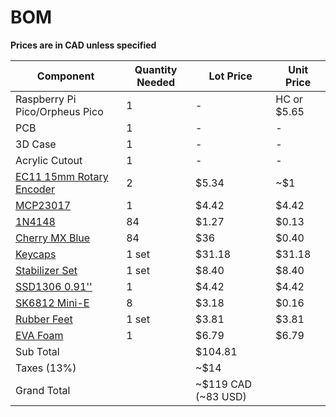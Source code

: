 # BOM

**Prices are in CAD unless specified**

| Component                                                                                                                                                                                                                                                                                                                                                                                                                                                                                                                                                                                                          | Quantity Needed | Lot Price           | Unit Price  |
| ------------------------------------------------------------------------------------------------------------------------------------------------------------------------------------------------------------------------------------------------------------------------------------------------------------------------------------------------------------------------------------------------------------------------------------------------------------------------------------------------------------------------------------------------------------------------------------------------------------------ | --------------- | ------------------- | ----------- |
| Raspberry Pi Pico/Orpheus Pico                                                                                                                                                                                                                                                                                                                                                                                                                                                                                                                                                                                     | 1               | -                   | HC or $5.65 |
| PCB                                                                                                                                                                                                                                                                                                                                                                                                                                                                                                                                                                                                                | 1               | -                   | -           |
| 3D Case                                                                                                                                                                                                                                                                                                                                                                                                                                                                                                                                                                                                            | 1               | -                   | -           |
| Acrylic Cutout                                                                                                                                                                                                                                                                                                                                                                                                                                                                                                                                                                                                     | 1               | -                   | -           |
| [EC11 15mm Rotary Encoder](https://www.aliexpress.com/item/1005005721641382.html?spm=a2g0o.productlist.main.3.4006LxecLxecYv&algo_pvid=c220cbf3-351e-454b-be12-d0a83c5a707d&algo_exp_id=c220cbf3-351e-454b-be12-d0a83c5a707d-1&pdp_ext_f=%7B%22order%22%3A%22268%22%2C%22eval%22%3A%221%22%7D&pdp_npi=4%40dis%21CAD%2116.77%215.20%21%21%2182.56%2125.59%21%402101ec1f17412199880604324e1862%2112000034115797778%21sea%21CA%216156843420%21X&curPageLogUid=GwOGpHeZEV7P&utparam-url=scene%3Asearch%7Cquery_from%3A)                                                                                                | 2               | $5.34               | ~$1         |
| [MCP23017](https://www.aliexpress.com/item/1005005363863079.html?spm=a2g0o.productlist.main.1.4c8f1bfePYPNkD&algo_pvid=86703931-110c-473d-a7b9-d73c41919f95&algo_exp_id=86703931-110c-473d-a7b9-d73c41919f95-0&pdp_ext_f=%7B%22order%22%3A%22267%22%2C%22eval%22%3A%221%22%7D&pdp_npi=4%40dis%21CAD%214.77%214.42%21%21%213.23%212.99%21%40210312d517412203153421874e3b21%2112000032747554872%21sea%21CA%216156843420%21X&curPageLogUid=jPBxBTG0WBQ6&utparam-url=scene%3Asearch%7Cquery_from%3A)                                                                                                                   | 1               | $4.42               | $4.42       |
| [1N4148](https://www.aliexpress.com/item/1005002339916163.html?spm=a2g0o.productlist.main.7.2ff9QJmNQJmNkM&aem_p4p_detail=202503051625243689093247176680000391135&algo_pvid=637a97c7-0b6e-4ce6-911d-e1b04ceff2b5&algo_exp_id=637a97c7-0b6e-4ce6-911d-e1b04ceff2b5-3&pdp_ext_f=%7B%22order%22%3A%22141%22%2C%22eval%22%3A%221%22%7D&pdp_npi=4%40dis%21CAD%211.34%211.27%21%21%210.91%210.86%21%40210318ec17412207240922281e4ac1%2112000020175180916%21sea%21CA%216156843420%21X&curPageLogUid=CHt0d544NGbT&utparam-url=scene%3Asearch%7Cquery_from%3A&search_p4p_id=202503051625243689093247176680000391135_1)      | 84              | $1.27               | $0.13       |
| [Cherry MX Blue](https://www.aliexpress.com/item/1005006255961111.html?spm=a2g0o.productlist.main.1.25070LQV0LQV8D&algo_pvid=e371bba8-773b-4cba-ac32-720fd1b81489&algo_exp_id=e371bba8-773b-4cba-ac32-720fd1b81489-0&pdp_ext_f=%7B%22order%22%3A%221389%22%2C%22eval%22%3A%221%22%7D&pdp_npi=4%40dis%21CAD%219.35%218.81%21%21%2146.02%2143.34%21%402101c59517412223024231690e3ecb%2112000036489552494%21sea%21CA%216156843420%21X&curPageLogUid=z403kCOc926t&utparam-url=scene%3Asearch%7Cquery_from%3A)                                                                                                          | 84              | $36                 | $0.40       |
| [Keycaps](https://www.aliexpress.com/item/1005007393936770.html?spm=a2g0o.productlist.main.3.758623f27DFXd8&algo_pvid=11afcd77-d2eb-4909-8151-cfaa1a7bd68d&algo_exp_id=11afcd77-d2eb-4909-8151-cfaa1a7bd68d-1&pdp_ext_f=%7B%22order%22%3A%22385%22%2C%22eval%22%3A%221%22%7D&pdp_npi=4%40dis%21CAD%2133.52%2131.38%21%21%21165.04%21154.50%21%402103244b17412226104043938efbdf%2112000040566263788%21sea%21CA%216156843420%21X&curPageLogUid=BR7iKEmZ4rP5&utparam-url=scene%3Asearch%7Cquery_from%3A)                                                                                                              | 1 set           | $31.18              | $31.18      |
| [Stabilizer Set](https://www.aliexpress.com/item/1005001686319745.html?spm=a2g0o.productlist.main.5.67663917QxBVZg&algo_pvid=d1cef932-3787-49d3-81eb-6863aaca9ae2&algo_exp_id=d1cef932-3787-49d3-81eb-6863aaca9ae2-2&pdp_ext_f=%7B%22order%22%3A%2258%22%2C%22eval%22%3A%221%22%7D&pdp_npi=4%40dis%21CAD%218.38%217.89%21%21%215.68%215.35%21%40210330dd17412224017875649e33a6%2112000017133790601%21sea%21CA%216156843420%21X&curPageLogUid=LW12TbKuXcoo&utparam-url=scene%3Asearch%7Cquery_from%3A)                                                                                                              | 1 set           | $8.40               | $8.40       |
| [SSD1306 0.91''](https://www.aliexpress.com/item/1005007302239124.html?spm=a2g0o.productlist.main.1.2aadIxc5Ixc5cO&algo_pvid=d87e875e-cb3d-41ea-9faa-5e6638d6d76b&algo_exp_id=d87e875e-cb3d-41ea-9faa-5e6638d6d76b-0&pdp_ext_f=%7B%22order%22%3A%22135%22%2C%22eval%22%3A%221%22%7D&pdp_npi=4%40dis%21CAD%219.60%214.42%21%21%2147.25%2121.73%21%402103247417412214636625039ef939%2112000040130675889%21sea%21CA%216156843420%21X&curPageLogUid=mHhQceValkLS&utparam-url=scene%3Asearch%7Cquery_from%3A)                                                                                                           | 1               | $4.42               | $4.42       |
| [SK6812 Mini-E](https://www.aliexpress.com/item/1005005193716172.html?spm=a2g0o.productlist.main.1.4793299ap5HrwW&algo_pvid=bed3f8d9-60f9-4e42-9005-0c428c9d1857&algo_exp_id=bed3f8d9-60f9-4e42-9005-0c428c9d1857-0&pdp_ext_f=%7B%22order%22%3A%22247%22%2C%22eval%22%3A%221%22%7D&pdp_npi=4%40dis%21CAD%215.48%215.22%21%21%2126.96%2125.70%21%402103205217412215309872796ed1a9%2112000032072424634%21sea%21CA%216156843420%21X&curPageLogUid=FEYAmfAnPvFF&utparam-url=scene%3Asearch%7Cquery_from%3A)                                                                                                            | 8               | $3.18               | $0.16       |
| [Rubber Feet](https://www.aliexpress.com/item/1005006211282720.html?spm=a2g0o.productlist.main.9.4278502a5RNdxX&algo_pvid=cc10d914-953d-42a7-91f0-5133f37f1343&algo_exp_id=cc10d914-953d-42a7-91f0-5133f37f1343-4&pdp_ext_f=%7B%22order%22%3A%221%22%2C%22eval%22%3A%221%22%7D&pdp_npi=4%40dis%21CAD%213.81%213.81%21%21%212.58%212.58%21%402101effb17412266547332855ef7dd%2112000036297294970%21sea%21CA%216156843420%21X&curPageLogUid=vfWalCrNZawp&utparam-url=scene%3Asearch%7Cquery_from%3A)                                                                                                                  | 1 set           | $3.81               | $3.81       |
| [EVA Foam](https://www.aliexpress.com/item/1005002856054113.html?spm=a2g0o.productlist.main.7.2362HmakHmakdQ&algo_pvid=473e8658-e117-4dcd-bbb7-99894210adf8&aem_p4p_detail=202503051721361239339850518600000420323&algo_exp_id=473e8658-e117-4dcd-bbb7-99894210adf8-3&pdp_ext_f=%7B%22order%22%3A%221403%22%2C%22eval%22%3A%221%22%7D&pdp_npi=4%40dis%21CAD%217.54%216.79%21%21%2137.12%2133.43%21%402103146c17412240960361089eea2e%2112000022477732796%21sea%21CA%216156843420%21X&curPageLogUid=0eas0Nt2CJe3&utparam-url=scene%3Asearch%7Cquery_from%3A&search_p4p_id=202503051721361239339850518600000420323_1) | 1               | $6.79               | $6.79       |
| Sub Total                                                                                                                                                                                                                                                                                                                                                                                                                                                                                                                                                                                                          |                 | $104.81             |             |
| Taxes (13%)                                                                                                                                                                                                                                                                                                                                                                                                                                                                                                                                                                                                        |                 | ~$14                |             |
| Grand Total                                                                                                                                                                                                                                                                                                                                                                                                                                                                                                                                                                                                        |                 | ~$119 CAD (~83 USD) |             |


